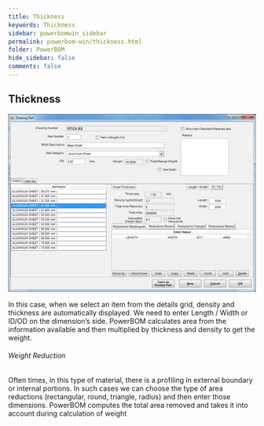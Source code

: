 ```yaml
---
title: Thickness
keywords: Thickness
sidebar: powerbomwin_sidebar
permalink: powerbom-win/thickness.html
folder: PowerBOM
hide_sidebar: false
comments: false
---
```


## Thickness


![](/images/thickness-drawing.png)

In this case, when we select an item from the details grid, density and thickness are automatically displayed. We need to enter Length / Width or ID/OD on the dimension’s side. PowerBOM calculates area from the information available and then multiplied by thickness and density to get the weight.

###### Weight Reduction

Often times, in this type of material, there is a profiling in external boundary or internal portions. In such cases we can choose the type of area reductions (rectangular, round, triangle, radius) and then enter those dimensions. PowerBOM computes the total area removed and takes it into account during calculation of weight
